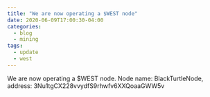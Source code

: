 ```yaml
---
title: "We are now operating a $WEST node"
date: 2020-06-09T17:00:30-04:00
categories:
  - blog
  - mining
tags:
  - update
  - west
---
```


We are now operating a $WEST node. Node name: BlackTurtleNode, address: 3Nu1tgCX228vvydfS9rhwfv6XXQoaaGWW5v
